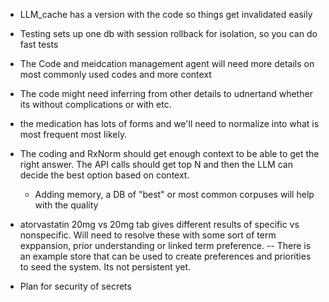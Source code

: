 - LLM_cache has a version with the code so things get invalidated easily
- Testing sets up one db with session rollback for isolation, so you can do fast tests
- The Code and meidcation management agent will need more details on most commonly used codes and more context
- The code might need inferring from other details to udnertand whether its without complications or with etc.
- the medication has lots of forms and we'll need to normalize into what is most frequent most likely.

- The coding and RxNorm should get enough context to be able to get the right answer. The API calls should get top N and then the LLM can decide the best option based on context.
  - Adding memory, a DB of "best" or most common corpuses will help with the quality

- atorvastatin 20mg vs 20mg tab gives different results of specific vs nonspecific. Will need to resolve these with some sort of term exppansion, prior understanding or linked term preference. 
-- There is an example store that can be used to create preferences and priorities to seed the system. Its not persistent yet.

- Plan for security of secrets
